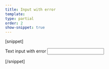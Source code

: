 ```yaml
---
title: Input with error
template:
type: partial
order: 2
show-snippet: true
---
```

[snippet]
<div class="col-wrap">
    <div class="col col--fluid-offset-3 col--fluid-8">
        <form role="form">
            <div class="form-group has-error">
                <label class="control-label" for="txt1">Text input with error</label>
                <input type="text" class="form-control" id="txt1">
            </div>
        </form>
    </div>
</div>
[/snippet]